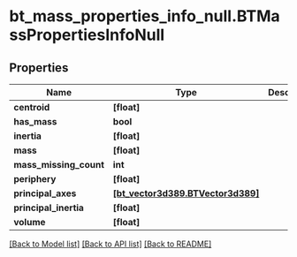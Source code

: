 # bt_mass_properties_info_null.BTMassPropertiesInfoNull

## Properties
Name | Type | Description | Notes
------------ | ------------- | ------------- | -------------
**centroid** | **[float]** |  | [optional] 
**has_mass** | **bool** |  | [optional] 
**inertia** | **[float]** |  | [optional] 
**mass** | **[float]** |  | [optional] 
**mass_missing_count** | **int** |  | [optional] 
**periphery** | **[float]** |  | [optional] 
**principal_axes** | [**[bt_vector3d389.BTVector3d389]**](BTVector3d389.md) |  | [optional] 
**principal_inertia** | **[float]** |  | [optional] 
**volume** | **[float]** |  | [optional] 

[[Back to Model list]](../README.md#documentation-for-models) [[Back to API list]](../README.md#documentation-for-api-endpoints) [[Back to README]](../README.md)


